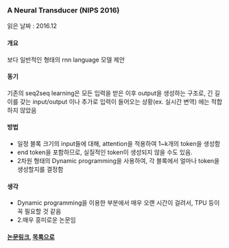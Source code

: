 ### A Neural Transducer (NIPS 2016) ####
읽은 날짜 : 2016.12

#### 개요 ####
보다 일반적인 형태의 rnn language 모델 제안

#### 동기 ####
기존의 seq2seq learning은 모든 입력을 받은 이후 output을 생성하는 구조로, 긴 길이를 갖는 input/output 이나 추가로 입력이 들어오는 상황(ex. 실시간 변역) 에는 적합하지 않았음

#### 방법 ####
- 일정 블록 크기의 input들에 대해, attention을 적용하여 1~k개의 token을 생성함
- end token을 포함하므로, 실질적인 token이 생성되지 않을 수도 있음.
- 2차원 형태의 Dynamic programming을 사용하여, 각 블록에서 얼마나 token을 생성할지를 결정함

#### 생각 ####
- Dynamic programming을 이용한 부분에서 매우 오랜 시간이 걸려서, TPU 등이 꼭 필요할 것 같음
- 2.매우 흥미로운 논문임

#### [논문링크](https://arxiv.org/abs/1511.04868), [목록으로](https://github.com/stanlee5/Note/blob/master/Papers-summary.md) ####
